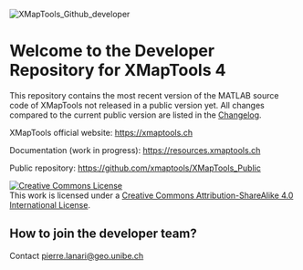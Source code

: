 ![XMapTools_Github_developer](https://user-images.githubusercontent.com/54409312/152673005-7bb96f00-b365-427c-9964-17820e6edb73.jpg)

# Welcome to the Developer Repository for XMapTools 4

This repository contains the most recent version of the MATLAB source code of XMapTools not released in a public version yet. All changes compared to the current public version are listed in the <a href="https://github.com/xmaptools/XMapTools_Developers/blob/main/Changelog.md">Changelog</a>. 

XMapTools official website: https://xmaptools.ch

Documentation (work in progress): https://resources.xmaptools.ch  

Public repository: https://github.com/xmaptools/XMapTools_Public 

<a rel="license" href="http://creativecommons.org/licenses/by-sa/4.0/"><img alt="Creative Commons License" style="border-width:0" src="https://i.creativecommons.org/l/by-sa/4.0/88x31.png" /></a><br />This work is licensed under a <a rel="license" href="http://creativecommons.org/licenses/by-sa/4.0/">Creative Commons Attribution-ShareAlike 4.0 International License</a>.

## How to join the developer team?

Contact pierre.lanari@geo.unibe.ch



